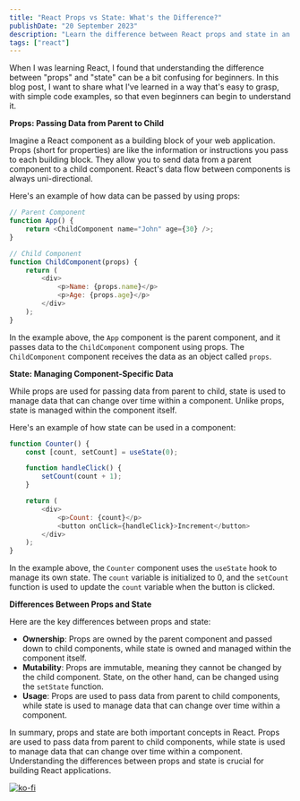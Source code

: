 ```yaml
---
title: "React Props vs State: What's the Difference?"
publishDate: "20 September 2023"
description: "Learn the difference between React props and state in an easy-to-understand way."
tags: ["react"]
---
```


When I was learning React, I found that understanding the difference between "props" and "state" can be a bit confusing for beginners. In this blog post, I want to share what I've learned in a way that's easy to grasp, with simple code examples, so that even beginners can begin to understand it.

**Props: Passing Data from Parent to Child**

Imagine a React component as a building block of your web application. Props (short for properties) are like the information or instructions you pass to each building block. They allow you to send data from a parent component to a child component. React's data flow between components is always uni-directional.

Here's an example of how data can be passed by using props:

```javascript
// Parent Component
function App() {
	return <ChildComponent name="John" age={30} />;
}

// Child Component
function ChildComponent(props) {
	return (
		<div>
			<p>Name: {props.name}</p>
			<p>Age: {props.age}</p>
		</div>
	);
}
```

In the example above, the `App` component is the parent component, and it passes data to the `ChildComponent` component using props. The `ChildComponent` component receives the data as an object called `props`.

**State: Managing Component-Specific Data**

While props are used for passing data from parent to child, state is used to manage data that can change over time within a component. Unlike props, state is managed within the component itself.

Here's an example of how state can be used in a component:

```javascript
function Counter() {
	const [count, setCount] = useState(0);

	function handleClick() {
		setCount(count + 1);
	}

	return (
		<div>
			<p>Count: {count}</p>
			<button onClick={handleClick}>Increment</button>
		</div>
	);
}
```

In the example above, the `Counter` component uses the `useState` hook to manage its own state. The `count` variable is initialized to 0, and the `setCount` function is used to update the `count` variable when the button is clicked.

**Differences Between Props and State**

Here are the key differences between props and state:

- **Ownership**: Props are owned by the parent component and passed down to child components, while state is owned and managed within the component itself.
- **Mutability**: Props are immutable, meaning they cannot be changed by the child component. State, on the other hand, can be changed using the `setState` function.
- **Usage**: Props are used to pass data from parent to child components, while state is used to manage data that can change over time within a component.

In summary, props and state are both important concepts in React. Props are used to pass data from parent to child components, while state is used to manage data that can change over time within a component. Understanding the differences between props and state is crucial for building React applications.

[![ko-fi](https://ko-fi.com/img/githubbutton_sm.svg)](https://ko-fi.com/H2H7DIE8I)
